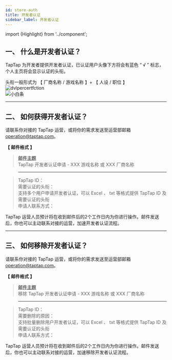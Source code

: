 ```yaml
---
id: store-auth
title: 开发者认证
sidebar_label: 开发者认证
---
```

import {Highlight} from '../component';


## **一、 什么是开发者认证？**  
TapTap 为开发者提供开发者认证，已认证用户头像下方将会有蓝色 “ <Highlight color='#00B0C8'>√</Highlight> ” 标志，个人主页将会显示认证的头衔。  

头衔一般形式为 【 厂商名称 / 游戏名称 】+ 【 人设 / 职位 】  
![dvlpercertfction](https://img.tapimg.com/market/images/aaaf15b877a671336748684549ee93a4.png)  
![小白条](https://img.tapimg.com/market/images/c53d78b9b120276b53f82aebb0d01537.png)   

---

## **二、 如何获得开发者认证？**  

请联系你对接的 TapTap 运营，或将你的需求发送至运营部邮箱 [operation@taptap.com](mailto:operation@taptap.com)。  

**【 邮件格式 】**  
> **<u>邮件主题</u>**  
> TapTap 开发者认证申请  -  XXX 游戏名称  或  XXX 厂商名称   

> ---  

> TapTap ID：  
> 需要认证的头衔：  
> <Highlight color='#A0A0A0'>支持多个用户申请开发者认证，可以 Excel 、 txt 等格式提供 TapTap ID 及需要认证的头衔</Highlight>​  
> 申请人联系方式：  

TapTap 运营人员预计将在收到邮件后的2个工作日内为你进行操作。邮件发送后，你也可以主动联系对接的运营，加速开发者认证流程。  

---

## **三、 如何移除开发者认证？**  

请联系你对接的 TapTap 运营，或将你的需求发送至运营部邮箱 [operation@taptap.com](mailto:operation@taptap.com)。  

**【 邮件格式 】**  
> **<u>邮件主题</u>**  
> 移除 TapTap 开发者认证申请  -  XXX 游戏名称  或  XXX 厂商名称  

> ---  

> TapTap ID：  
> 需要删除的原因：  
> <Highlight color='#A0A0A0'>支持批量删除用户开发者认证，可以 Excel 、 txt 等格式提供 TapTap ID 及需要认证的头衔​</Highlight>  
> 申请人联系方式：  

TapTap 运营人员预计将在收到邮件后的2个工作日内为你进行操作。邮件发送后，你也可以主动联系对接的运营，加速移除开发者认证流程。  
